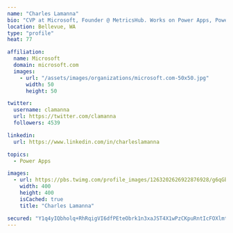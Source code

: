 ```yaml
---
name: "Charles Lamanna"
bio: "CVP at Microsoft, Founder @ MetricsHub. Works on Power Apps, Power Automate, Power Virtual Agent, Common Data Service and Dynamics 365."
location: Bellevue, WA
type: "profile"
heat: 77

affiliation:
  name: Microsoft
  domain: microsoft.com
  images:
    - url: "/assets/images/organizations/microsoft.com-50x50.jpg"
      width: 50
      height: 50

twitter:
  username: clamanna
  url: https://twitter.com/clamanna
  followers: 4539

linkedin:
  url: https://www.linkedin.com/in/charleslamanna

topics:
  - Power Apps

images:
  - url: https://pbs.twimg.com/profile_images/1263202626922876928/g6qGbHZ-_400x400.jpg
    width: 400
    height: 400
    isCached: true
    title: "Charles Lamanna"

secured: "Y1q4yIQbholq+RhRqigVI6dfPEteObrk1n3xaJST4X1wPzCKpuRntIcFOXlmtnNqqHLubOADU1nfsmIJeGNI2YlXtCz01OvTEnqkAiB6M07fgSBcSRD8RuPVu3ZQFcO24FlSeue1lMK0xSVaxV2oZc5RtzsZQFZEyPpAezzEvaKpZrdfMpegTLBnYe9fK2b1pMrHhyPTEPwHKtzAIh1uT/986VJM1DdEiMYj7VlnyUOrONf9hqcuur2x21QiMESuNZdvQTw7KHS7cNzNxQqEp6cPswDE8DeUx4CRYRU2cri75244XzzmJSYFeEclBNcb3H6HFXxeDwpRETqXtAMCRkEEPVboZOV83XB2AniY3g9ozvB3aqSuOU320mtBGB31jF23sC1Ki5BJ0S0jTEC8hOz8KbnF6JAu4cMSqqslcJc=;sziwVcYmV3a3ieIZLgA5Rg=="
---
```


